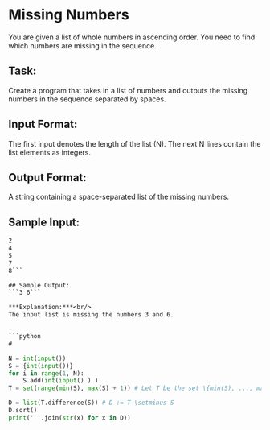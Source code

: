 # Missing Numbers
You are given a list of whole numbers in ascending order. You need to find which numbers are missing in the sequence.

## Task: 
Create a program that takes in a list of numbers and outputs the missing numbers in the sequence separated by spaces.

## Input Format: 
The first input denotes the length of the list (N). The next N lines contain the list elements as integers. 

## Output Format: 
A string containing a space-separated list of the missing numbers.

## Sample Input: 
```5
2
4
5
7
8```

## Sample Output: 
```3 6```

***Explanation:***<br/> 
The input list is missing the numbers 3 and 6.


```python
#
```


```python
N = int(input())
S = {int(input())}
for i in range(1, N):
    S.add(int(input() ) )
T = set(range(min(S), max(S) + 1)) # Let T be the set \{min(S), ..., max(S)\}

D = list(T.difference(S)) # D := T \setminus S
D.sort()
print(' '.join(str(x) for x in D))
```
